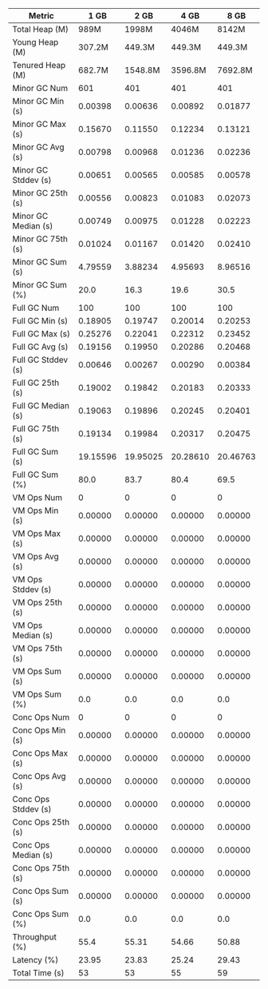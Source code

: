 | Metric | 1 GB | 2 GB | 4 GB | 8 GB |
|------|----|----|----|----|
| Total Heap (M) | 989M | 1998M | 4046M | 8142M |
| Young Heap (M) | 307.2M | 449.3M | 449.3M | 449.3M |
| Tenured Heap (M) | 682.7M | 1548.8M | 3596.8M | 7692.8M |
| Minor GC Num | 601 | 401 | 401 | 401 |
| Minor GC Min (s) | 0.00398 | 0.00636 | 0.00892 | 0.01877 |
| Minor GC Max (s) | 0.15670 | 0.11550 | 0.12234 | 0.13121 |
| Minor GC Avg (s) | 0.00798 | 0.00968 | 0.01236 | 0.02236 |
| Minor GC Stddev (s) | 0.00651 | 0.00565 | 0.00585 | 0.00578 |
| Minor GC 25th (s) | 0.00556 | 0.00823 | 0.01083 | 0.02073 |
| Minor GC Median (s) | 0.00749 | 0.00975 | 0.01228 | 0.02223 |
| Minor GC 75th (s) | 0.01024 | 0.01167 | 0.01420 | 0.02410 |
| Minor GC Sum (s) | 4.79559 | 3.88234 | 4.95693 | 8.96516 |
| Minor GC Sum (%) | 20.0 | 16.3 | 19.6 | 30.5 |
| Full GC Num | 100 | 100 | 100 | 100 |
| Full GC Min (s) | 0.18905 | 0.19747 | 0.20014 | 0.20253 |
| Full GC Max (s) | 0.25276 | 0.22041 | 0.22312 | 0.23452 |
| Full GC Avg (s) | 0.19156 | 0.19950 | 0.20286 | 0.20468 |
| Full GC Stddev (s) | 0.00646 | 0.00267 | 0.00290 | 0.00384 |
| Full GC 25th (s) | 0.19002 | 0.19842 | 0.20183 | 0.20333 |
| Full GC Median (s) | 0.19063 | 0.19896 | 0.20245 | 0.20401 |
| Full GC 75th (s) | 0.19134 | 0.19984 | 0.20317 | 0.20475 |
| Full GC Sum (s) | 19.15596 | 19.95025 | 20.28610 | 20.46763 |
| Full GC Sum (%) | 80.0 | 83.7 | 80.4 | 69.5 |
| VM Ops Num | 0 | 0 | 0 | 0 |
| VM Ops Min (s) | 0.00000 | 0.00000 | 0.00000 | 0.00000 |
| VM Ops Max (s) | 0.00000 | 0.00000 | 0.00000 | 0.00000 |
| VM Ops Avg (s) | 0.00000 | 0.00000 | 0.00000 | 0.00000 |
| VM Ops Stddev (s) | 0.00000 | 0.00000 | 0.00000 | 0.00000 |
| VM Ops 25th (s) | 0.00000 | 0.00000 | 0.00000 | 0.00000 |
| VM Ops Median (s) | 0.00000 | 0.00000 | 0.00000 | 0.00000 |
| VM Ops 75th (s) | 0.00000 | 0.00000 | 0.00000 | 0.00000 |
| VM Ops Sum (s) | 0.00000 | 0.00000 | 0.00000 | 0.00000 |
| VM Ops Sum (%) | 0.0 | 0.0 | 0.0 | 0.0 |
| Conc Ops Num | 0 | 0 | 0 | 0 |
| Conc Ops Min (s) | 0.00000 | 0.00000 | 0.00000 | 0.00000 |
| Conc Ops Max (s) | 0.00000 | 0.00000 | 0.00000 | 0.00000 |
| Conc Ops Avg (s) | 0.00000 | 0.00000 | 0.00000 | 0.00000 |
| Conc Ops Stddev (s) | 0.00000 | 0.00000 | 0.00000 | 0.00000 |
| Conc Ops 25th (s) | 0.00000 | 0.00000 | 0.00000 | 0.00000 |
| Conc Ops Median (s) | 0.00000 | 0.00000 | 0.00000 | 0.00000 |
| Conc Ops 75th (s) | 0.00000 | 0.00000 | 0.00000 | 0.00000 |
| Conc Ops Sum (s) | 0.00000 | 0.00000 | 0.00000 | 0.00000 |
| Conc Ops Sum (%) | 0.0 | 0.0 | 0.0 | 0.0 |
| Throughput (%) | 55.4 | 55.31 | 54.66 | 50.88 |
| Latency (%) | 23.95 | 23.83 | 25.24 | 29.43 |
| Total Time (s) | 53 | 53 | 55 | 59 |
